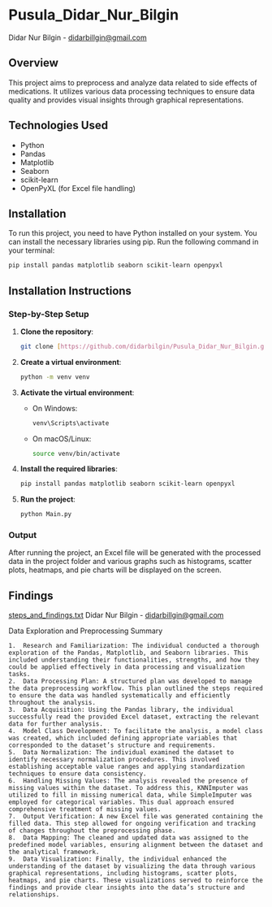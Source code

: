 # Pusula_Didar_Nur_Bilgin

Didar Nur Bilgin - didarbillgin@gmail.com

## Overview
This project aims to preprocess and analyze data related to side effects of medications. It utilizes various data processing techniques to ensure data quality and provides visual insights through graphical representations.

## Technologies Used
- Python
- Pandas
- Matplotlib
- Seaborn
- scikit-learn
- OpenPyXL (for Excel file handling)

## Installation
To run this project, you need to have Python installed on your system. You can install the necessary libraries using pip. Run the following command in your terminal:

```bash
pip install pandas matplotlib seaborn scikit-learn openpyxl
```

## Installation Instructions

### Step-by-Step Setup

1. **Clone the repository**:

    ```bash
    git clone [https://github.com/didarbilgin/Pusula_Didar_Nur_Bilgin.git]
    ```

2. **Create a virtual environment**:

    ```bash
    python -m venv venv
    ```

3. **Activate the virtual environment**:

    - On Windows:
      ```bash
      venv\Scripts\activate
      ```
      
    - On macOS/Linux:
      ```bash
      source venv/bin/activate
      ```

4. **Install the required libraries**:

    ```bash
    pip install pandas matplotlib seaborn scikit-learn openpyxl
    ```

5. **Run the project**:

    ```bash
    python Main.py
    ```

### Output

After running the project, an Excel file will be generated with the processed data in the project folder and various graphs such as histograms, scatter plots, heatmaps, and pie charts will be displayed on the screen.

## Findings
[steps_and_findings.txt](https://github.com/user-attachments/files/17090482/steps_and_findings.txt)
Didar Nur Bilgin - didarbillgin@gmail.com


Data Exploration and Preprocessing Summary

	1.	Research and Familiarization: The individual conducted a thorough exploration of the Pandas, Matplotlib, and Seaborn libraries. This included understanding their functionalities, strengths, and how they could be applied effectively in data processing and visualization tasks.
	2.	Data Processing Plan: A structured plan was developed to manage the data preprocessing workflow. This plan outlined the steps required to ensure the data was handled systematically and efficiently throughout the analysis.
	3.	Data Acquisition: Using the Pandas library, the individual successfully read the provided Excel dataset, extracting the relevant data for further analysis.
	4.	Model Class Development: To facilitate the analysis, a model class was created, which included defining appropriate variables that corresponded to the dataset’s structure and requirements.
	5.	Data Normalization: The individual examined the dataset to identify necessary normalization procedures. This involved establishing acceptable value ranges and applying standardization techniques to ensure data consistency.
	6.	Handling Missing Values: The analysis revealed the presence of missing values within the dataset. To address this, KNNImputer was utilized to fill in missing numerical data, while SimpleImputer was employed for categorical variables. This dual approach ensured comprehensive treatment of missing values.
	7.	Output Verification: A new Excel file was generated containing the filled data. This step allowed for ongoing verification and tracking of changes throughout the preprocessing phase.
	8.	Data Mapping: The cleaned and updated data was assigned to the predefined model variables, ensuring alignment between the dataset and the analytical framework.
	9.	Data Visualization: Finally, the individual enhanced the understanding of the dataset by visualizing the data through various graphical representations, including histograms, scatter plots, heatmaps, and pie charts. These visualizations served to reinforce the findings and provide clear insights into the data’s structure and relationships.

